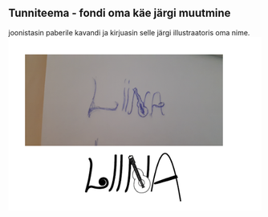 ## Tunniteema - fondi oma käe järgi muutmine
joonistasin paberile kavandi ja kirjuasin selle järgi illustraatoris oma nime.
![Font minu käe järgi](./images/pilt.png)